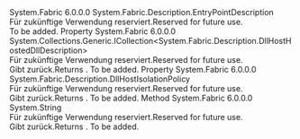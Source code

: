 <Type Name="DllHostEntryPointDescription" FullName="System.Fabric.Description.DllHostEntryPointDescription">
  <TypeSignature Language="C#" Value="public sealed class DllHostEntryPointDescription : System.Fabric.Description.EntryPointDescription" />
  <TypeSignature Language="ILAsm" Value=".class public auto ansi sealed beforefieldinit DllHostEntryPointDescription extends System.Fabric.Description.EntryPointDescription" />
  <TypeSignature Language="DocId" Value="T:System.Fabric.Description.DllHostEntryPointDescription" />
  <TypeSignature Language="VB.NET" Value="Public NotInheritable Class DllHostEntryPointDescription&#xA;Inherits EntryPointDescription" />
  <TypeSignature Language="F#" Value="type DllHostEntryPointDescription = class&#xA;    inherit EntryPointDescription" />
  <AssemblyInfo>
    <AssemblyName>System.Fabric</AssemblyName>
    <AssemblyVersion>6.0.0.0</AssemblyVersion>
  </AssemblyInfo>
  <Base>
    <BaseTypeName>System.Fabric.Description.EntryPointDescription</BaseTypeName>
  </Base>
  <Interfaces />
  <Docs>
    <summary>
      <para><span data-ttu-id="99392-101">Für zukünftige Verwendung reserviert.</span><span class="sxs-lookup"><span data-stu-id="99392-101">Reserved for future use.</span></span></para>
    </summary>
    <remarks>To be added.</remarks>
  </Docs>
  <Members>
    <Member MemberName="HostedDlls">
      <MemberSignature Language="C#" Value="public System.Collections.Generic.ICollection&lt;System.Fabric.Description.DllHostHostedDllDescription&gt; HostedDlls { get; }" />
      <MemberSignature Language="ILAsm" Value=".property instance class System.Collections.Generic.ICollection`1&lt;class System.Fabric.Description.DllHostHostedDllDescription&gt; HostedDlls" />
      <MemberSignature Language="DocId" Value="P:System.Fabric.Description.DllHostEntryPointDescription.HostedDlls" />
      <MemberSignature Language="VB.NET" Value="Public ReadOnly Property HostedDlls As ICollection(Of DllHostHostedDllDescription)" />
      <MemberSignature Language="F#" Value="member this.HostedDlls : System.Collections.Generic.ICollection&lt;System.Fabric.Description.DllHostHostedDllDescription&gt;" Usage="System.Fabric.Description.DllHostEntryPointDescription.HostedDlls" />
      <MemberType>Property</MemberType>
      <AssemblyInfo>
        <AssemblyName>System.Fabric</AssemblyName>
        <AssemblyVersion>6.0.0.0</AssemblyVersion>
      </AssemblyInfo>
      <ReturnValue>
        <ReturnType>System.Collections.Generic.ICollection&lt;System.Fabric.Description.DllHostHostedDllDescription&gt;</ReturnType>
      </ReturnValue>
      <Docs>
        <summary>
          <para><span data-ttu-id="99392-102">Für zukünftige Verwendung reserviert.</span><span class="sxs-lookup"><span data-stu-id="99392-102">Reserved for future use.</span></span></para>
        </summary>
        <value>
          <para><span data-ttu-id="99392-103">Gibt <see cref="T:System.Collections.Generic.ICollection`1" />zurück.</span><span class="sxs-lookup"><span data-stu-id="99392-103">Returns <see cref="T:System.Collections.Generic.ICollection`1" />.</span></span></para>
        </value>
        <remarks>To be added.</remarks>
      </Docs>
    </Member>
    <Member MemberName="IsolationPolicy">
      <MemberSignature Language="C#" Value="public System.Fabric.Description.DllHostIsolationPolicy IsolationPolicy { get; }" />
      <MemberSignature Language="ILAsm" Value=".property instance valuetype System.Fabric.Description.DllHostIsolationPolicy IsolationPolicy" />
      <MemberSignature Language="DocId" Value="P:System.Fabric.Description.DllHostEntryPointDescription.IsolationPolicy" />
      <MemberSignature Language="VB.NET" Value="Public ReadOnly Property IsolationPolicy As DllHostIsolationPolicy" />
      <MemberSignature Language="F#" Value="member this.IsolationPolicy : System.Fabric.Description.DllHostIsolationPolicy" Usage="System.Fabric.Description.DllHostEntryPointDescription.IsolationPolicy" />
      <MemberType>Property</MemberType>
      <AssemblyInfo>
        <AssemblyName>System.Fabric</AssemblyName>
        <AssemblyVersion>6.0.0.0</AssemblyVersion>
      </AssemblyInfo>
      <ReturnValue>
        <ReturnType>System.Fabric.Description.DllHostIsolationPolicy</ReturnType>
      </ReturnValue>
      <Docs>
        <summary>
          <para><span data-ttu-id="99392-104">Für zukünftige Verwendung reserviert.</span><span class="sxs-lookup"><span data-stu-id="99392-104">Reserved for future use.</span></span></para>
        </summary>
        <value>
          <para><span data-ttu-id="99392-105">Gibt <see cref="T:System.Fabric.Description.DllHostIsolationPolicy" />zurück.</span><span class="sxs-lookup"><span data-stu-id="99392-105">Returns <see cref="T:System.Fabric.Description.DllHostIsolationPolicy" />.</span></span></para>
        </value>
        <remarks>To be added.</remarks>
      </Docs>
    </Member>
    <Member MemberName="ToString">
      <MemberSignature Language="C#" Value="public override string ToString ();" />
      <MemberSignature Language="ILAsm" Value=".method public hidebysig virtual instance string ToString() cil managed" />
      <MemberSignature Language="DocId" Value="M:System.Fabric.Description.DllHostEntryPointDescription.ToString" />
      <MemberSignature Language="VB.NET" Value="Public Overrides Function ToString () As String" />
      <MemberSignature Language="F#" Value="override this.ToString : unit -&gt; string" Usage="dllHostEntryPointDescription.ToString " />
      <MemberType>Method</MemberType>
      <AssemblyInfo>
        <AssemblyName>System.Fabric</AssemblyName>
        <AssemblyVersion>6.0.0.0</AssemblyVersion>
      </AssemblyInfo>
      <ReturnValue>
        <ReturnType>System.String</ReturnType>
      </ReturnValue>
      <Parameters />
      <Docs>
        <summary>
          <para> <span data-ttu-id="99392-106">Für zukünftige Verwendung reserviert.</span><span class="sxs-lookup"><span data-stu-id="99392-106">Reserved for future use.</span></span></para>
        </summary>
        <returns>
          <para><span data-ttu-id="99392-107">Gibt <see cref="T:System.String" />zurück.</span><span class="sxs-lookup"><span data-stu-id="99392-107">Returns <see cref="T:System.String" />.</span></span></para>
        </returns>
        <remarks>To be added.</remarks>
      </Docs>
    </Member>
  </Members>
</Type>